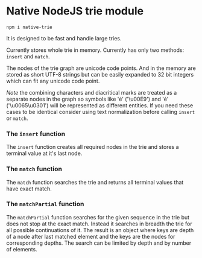 # Native NodeJS trie module

```
npm i native-trie
```

It is designed to be fast and handle large tries.

Currently stores whole trie in memory.
Currently has only two methods: `insert` and `match`.

The nodes of the trie graph are unicode code points. And in the memory are stored as short UTF-8 strings but can be easily expanded to 32 bit integers which can fit any unicode code point.

*Note* the combining characters and diacritical marks are treated as a separate nodes in the graph so symbols like 'é' ('\u00E9') and 'é' ('\u0065\u0301') will be represented as different entities. If you need these cases to be identical consider using text normalization before calling `insert` or `match`.

### The `insert` function

The `insert` function creates all required nodes in the trie and stores a terminal value at it's last node.

### The `match` function

The `match` function searches the trie and returns all terminal values that have exact match.

### The `matchPartial` function

The `matchPartial` function searches for the given sequence in the trie but does not stop at the exact match. Instead it searches in breadth the trie for all possible continuations of it. The result is an object where keys are depth of a node after last matched element and the keys are the nodes for corresponding depths. The search can be limited by depth and by number of elements.
